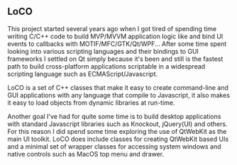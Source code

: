 ## LoCO

This project started several years ago when I got tired of spending time writing C/C++ code to build MVP/MVVM application logic like and bind UI events to callbacks with MOTIF/MFC/GTK/Qt/WPF...
After some time spent looking into various scripting languages and their bindings to GUI frameworks I settled on Qt simply because it's been and still is the fastest path to build cross-platform applications scriptable in a widespread scripting language such as ECMAScript/Javascript.  

LoCO is a set of C++ classes that make it easy to create command-line and GUI applications with any language that compile to Javascript, it also makes it easy to load objects from dynamic libraries at run-time.

Another goal I've had for quite some time is to build desktop applications with standard Javascript libraries such as Knockout, jQuery(UI) and others. For this reason I did spend some time exploring the use of QtWebKit as the main UI toolkit. LoCO does include classes for creating QtWebKit based UIs and a minimal set of wrapper classes for accessing system windows and native controls such as MacOS top menu and drawer. 
